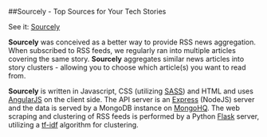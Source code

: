 ##Sourcely - Top Sources for Your Tech Stories

See it: [Sourcely](http://www.sourcely.io)

__Sourcely__ was conceived as a better way to provide RSS news aggregation. When subscribed to RSS feeds, we regularly ran into multiple articles covering the same story. __Sourcely__ aggregates similar news articles into story clusters - allowing you to choose which article(s) you want to read from.

__Sourcely__ is written in Javascript, CSS (utilizing [SASS](http://sass-lang.com/)) and HTML and uses [AngularJS](http://angularjs.org/) on the client side. The API server is an [Express](http://expressjs.com/) (NodeJS) server and the data is served by a MongoDB instance on [MongoHQ](https://www.mongohq.com/). The web scraping and clustering of RSS feeds is performed by a Python [Flask](http://flask.pocoo.org/) server, utilizing a [tf-idf](http://en.wikipedia.org/wiki/Tf%E2%80%93idf) algorithm for clustering.
